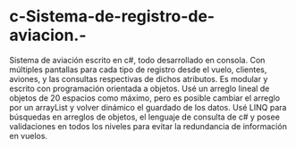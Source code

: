 # c-Sistema-de-registro-de-aviacion.-

Sistema de aviación escrito en c#, todo desarrollado en consola. Con múltiples pantallas para cada tipo de registro desde el vuelo, clientes, aviones, y las consultas respectivas de dichos atributos. Es modular y escrito con programación orientada a objetos. Usé un arreglo lineal de objetos de 20 espacios como máximo, pero es posible cambiar el arreglo por un arrayList y volver dinámico el guardado de los datos. Usé LINQ para búsquedas en arreglos de objetos, el lenguaje de consulta de c# y posee validaciones en todos los niveles para evitar la redundancia de información en vuelos. 
